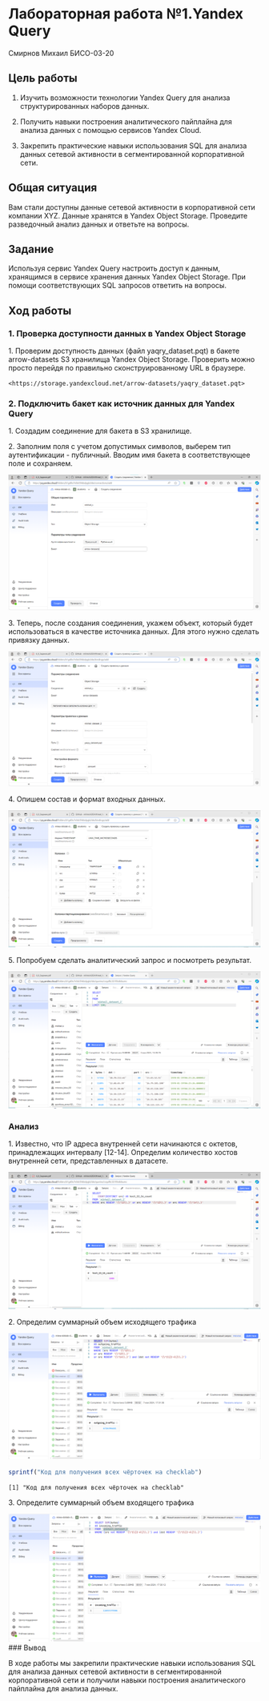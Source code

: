 # Лабораторная работа №1.Yandex Query
Смирнов Михаил БИСО-03-20

## Цель работы

1.  Изучить возможности технологии Yandex Query для анализа
    структурированных наборов данных.

2.  Получить навыки построения аналитического пайплайна для анализа
    данных с помощью сервисов Yandex Cloud.

3.  Закрепить практические навыки использования SQL для анализа данных
    сетевой активности в сегментированной корпоративной сети.

## Общая ситуация

Вам стали доступны данные сетевой активности в корпоративной сети
компании XYZ. Данные хранятся в Yandex Object Storage. Проведите
разведочный анализ данных и ответьте на вопросы.

## Задание

Используя сервис Yandex Query настроить доступ к данным, хранящимся в
сервисе хранения данных Yandex Object Storage. При помощи
соответствующих SQL запросов ответить на вопросы.

## Ход работы

### 1. Проверка доступности данных в Yandex Object Storage

1\. Проверим доступность данных (файл yaqry_dataset.pqt) в бакете
arrow-datasets S3 хранилища Yandex Object Storage. Проверить можно
просто перейдя по правильно сконструированному URL в браузере.

    <https://storage.yandexcloud.net/arrow-datasets/yaqry_dataset.pqt>

### 2. Подключить бакет как источник данных для Yandex Query

1\. Создадим соединение для бакета в S3 хранилище.

2\. Заполним поля с учетом допустимых символов, выберем тип
аутентификации - публичный. Вводим имя бакета в соответствующее поле и
сохраняем.

![](screen/screenshot1.png)

3\. Теперь, после создания соединения, укажем объект, который будет
использоваться в качестве источника данных. Для этого нужно сделать
привязку данных.

![](screen/screenshot2.png)

4\. Опишем состав и формат входных данных.

![](screen/screenshot3.png)

5\. Попробуем сделать аналитический запрос и посмотреть результат.

![](screen/screenshot4.png)

### Анализ

1\. Известно, что IP адреса внутренней сети начинаются с октетов,
принадлежащих интервалу \[12-14\]. Определим количество хостов
внутренней сети, представленных в датасете.

![](screen/screenshot5.png)

2\. Определим суммарный объем исходящего трафика

![](screen/screenshot6.png)

``` r
sprintf("Код для получения всех чёрточек на checklab")
```

    [1] "Код для получения всех чёрточек на checklab"

3\. Определите суммарный объем входящего трафика

![](screen/screenshot7.png) \### Вывод

В ходе работы мы закрепили практические навыки использования SQL для
анализа данных сетевой активности в сегментированной корпоративной сети
и получили навыки построения аналитического пайплайна для анализа
данных.
